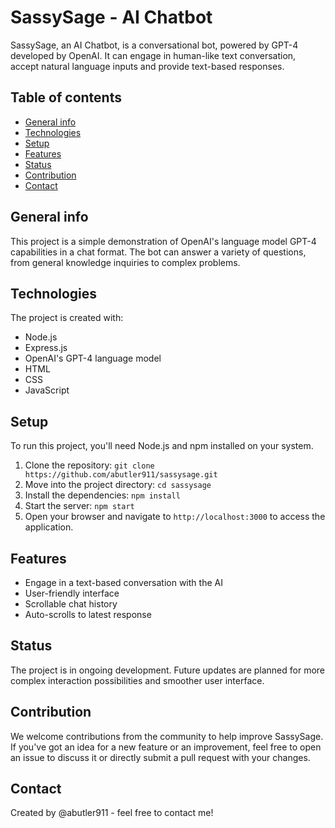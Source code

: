 # SassySage - AI Chatbot

SassySage, an AI Chatbot, is a conversational bot, powered by GPT-4 developed by OpenAI. It can engage in human-like text conversation, accept natural language inputs and provide text-based responses.

## Table of contents

- [General info](#general-info)
- [Technologies](#technologies)
- [Setup](#setup)
- [Features](#features)
- [Status](#status)
- [Contribution](#contribution)
- [Contact](#contact)

## General info

This project is a simple demonstration of OpenAI's language model GPT-4 capabilities in a chat format. The bot can answer a variety of questions, from general knowledge inquiries to complex problems.

## Technologies

The project is created with:

- Node.js
- Express.js
- OpenAI's GPT-4 language model
- HTML
- CSS
- JavaScript

## Setup

To run this project, you'll need Node.js and npm installed on your system.

1. Clone the repository: `git clone https://github.com/abutler911/sassysage.git`
2. Move into the project directory: `cd sassysage`
3. Install the dependencies: `npm install`
4. Start the server: `npm start`
5. Open your browser and navigate to `http://localhost:3000` to access the application.

## Features

- Engage in a text-based conversation with the AI
- User-friendly interface
- Scrollable chat history
- Auto-scrolls to latest response

## Status

The project is in ongoing development. Future updates are planned for more complex interaction possibilities and smoother user interface.

## Contribution

We welcome contributions from the community to help improve SassySage. If you've got an idea for a new feature or an improvement, feel free to open an issue to discuss it or directly submit a pull request with your changes.

## Contact

Created by @abutler911 - feel free to contact me!
